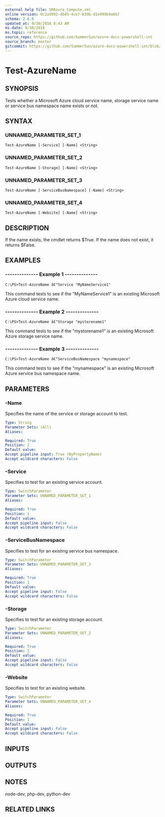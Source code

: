 ```yaml
---
external help file: SMAzure_Compute.xml
online version: 0c2a5092-db45-4ce7-b39b-d1e499b4a867
schema: 2.0.0
updated_at: 9/30/2016 8:43 AM
ms.date: 9/30/2016
ms.topic: reference
source_repo: https://github.com/SummerSun/azure-docs-powershell-int
source_branch: master
gitcommit: https://github.com/SummerSun/azure-docs-powershell-int/blob/8903b0f1daa01932ac5fa167f377736de2df6709/azureps-cmdlets-docs/Service%20Management/Compute%20Cmdlets/v1.0/Test-AzureName.md
---
```


# Test-AzureName
## SYNOPSIS
Tests whether a Microsoft Azure cloud service name, storage service name or service bus namespace name exists or not.

## SYNTAX

### UNNAMED_PARAMETER_SET_1
```
Test-AzureName [-Service] [-Name] <String>
```

### UNNAMED_PARAMETER_SET_2
```
Test-AzureName [-Storage] [-Name] <String>
```

### UNNAMED_PARAMETER_SET_3
```
Test-AzureName [-ServiceBusNamespace] [-Name] <String>
```

### UNNAMED_PARAMETER_SET_4
```
Test-AzureName [-Website] [-Name] <String>
```

## DESCRIPTION
If the name exists, the cmdlet returns $True.
If the name does not exist, it returns $False.

## EXAMPLES

### --------------  Example 1 --------------
```
C:\PS>Test-AzureName â€"Service "MyNameService1"
```

This command tests to see if the "MyNameService1" is an existing Microsoft Azure cloud service name.

### --------------  Example 2 --------------
```
C:\PS>Test-AzureName â€"Storage "mystorename1"
```

This command tests to see if the "mystorename1" is an existing Microsoft Azure storage service name.

### --------------  Example 3 --------------
```
C:\PS>Test-AzureName â€"ServiceBusNamespace "mynamespace"
```

This command tests to see if the "mynamespace" is an existing Microsoft Azure service bus namespace name.

## PARAMETERS

### -Name
Specifies the name of the service or storage account to test.

```yaml
Type: String
Parameter Sets: (All)
Aliases: 

Required: True
Position: 2
Default value: 
Accept pipeline input: True (ByPropertyName)
Accept wildcard characters: False
```

### -Service
Specifies to test for an existing service account.

```yaml
Type: SwitchParameter
Parameter Sets: UNNAMED_PARAMETER_SET_1
Aliases: 

Required: True
Position: 1
Default value: 
Accept pipeline input: False
Accept wildcard characters: False
```

### -ServiceBusNamespace
Specifies to test for an existing service bus namespace.

```yaml
Type: SwitchParameter
Parameter Sets: UNNAMED_PARAMETER_SET_3
Aliases: 

Required: True
Position: 1
Default value: 
Accept pipeline input: False
Accept wildcard characters: False
```

### -Storage
Specifies to test for an existing storage account.

```yaml
Type: SwitchParameter
Parameter Sets: UNNAMED_PARAMETER_SET_2
Aliases: 

Required: True
Position: 1
Default value: 
Accept pipeline input: False
Accept wildcard characters: False
```

### -Website
Specifies to test for an existing website.

```yaml
Type: SwitchParameter
Parameter Sets: UNNAMED_PARAMETER_SET_4
Aliases: 

Required: True
Position: 1
Default value: 
Accept pipeline input: False
Accept wildcard characters: False
```

## INPUTS

## OUTPUTS

## NOTES
node-dev, php-dev, python-dev

## RELATED LINKS


